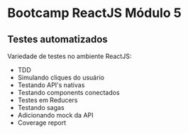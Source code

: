 # Bootcamp ReactJS Módulo 5

## Testes automatizados

Variedade de testes no ambiente ReactJS:

- TDD
- Simulando cliques do usuário
- Testando API's nativas
- Testando components conectados
- Testes em Reducers
- Testando sagas
- Adicionando mock da API
- Coverage report
